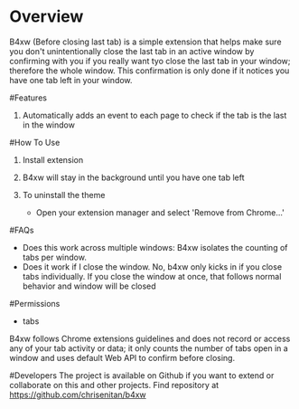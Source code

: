 # Overview

B4xw (Before closing last tab) is a simple extension that helps make sure you don't unintentionally close the last tab in an active window by confirming with you if you really want tyo close the last tab in your window; therefore the whole window.
This confirmation is only done if it notices you have one tab left in your window.

#Features

1. Automatically adds an event to each page to check if the tab is the last in the window

#How To Use

1. Install extension

2. B4xw will stay in the background until you have one tab left

3. To uninstall the theme

   - Open your extension manager and select 'Remove from Chrome...'

#FAQs

- Does this work across multiple windows: B4xw isolates the counting of tabs per window.
- Does it work if I close the window. No, b4xw only kicks in if you close tabs individually. If you close the window at once, that follows normal behavior and window will be closed

#Permissions

- tabs

B4xw follows Chrome extensions guidelines and does not record or access any of your tab activity or data; it only counts the number of tabs open in a window and uses default Web API to confirm before closing.

#Developers
The project is available on Github if you want to extend or collaborate on this and other projects. Find repository at https://github.com/chrisenitan/b4xw
